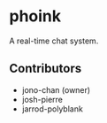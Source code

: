 # phoink
A real-time chat system.

## Contributors
- jono-chan (owner)
- josh-pierre
- jarrod-polyblank